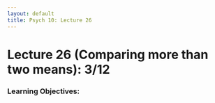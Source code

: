 ```yaml
---
layout: default
title: Psych 10: Lecture 26
---
```

# Lecture 26 (Comparing more than two means): 3/12

### Learning Objectives:
